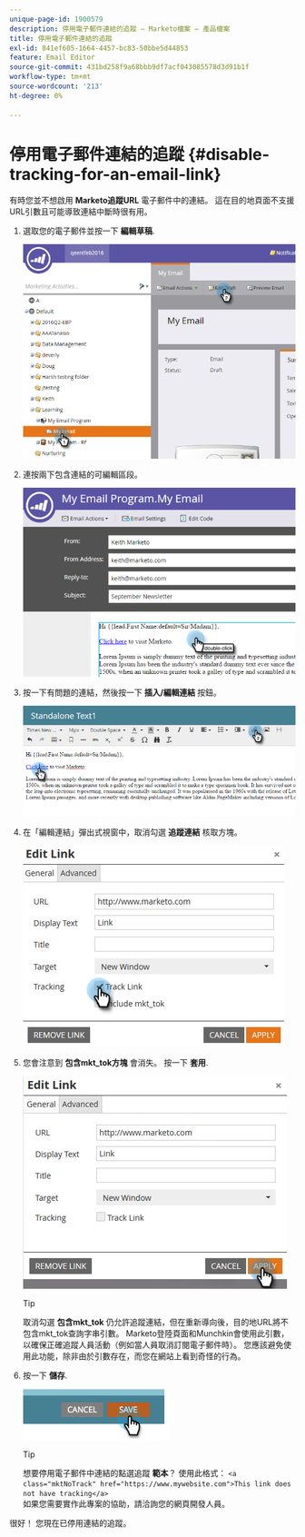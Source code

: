```yaml
---
unique-page-id: 1900579
description: 停用電子郵件連結的追蹤 — Marketo檔案 — 產品檔案
title: 停用電子郵件連結的追蹤
exl-id: 841ef605-1664-4457-bc83-50bbe5d44853
feature: Email Editor
source-git-commit: 431bd258f9a68bbb9df7acf043085578d3d91b1f
workflow-type: tm+mt
source-wordcount: '213'
ht-degree: 0%

---
```


# 停用電子郵件連結的追蹤 {#disable-tracking-for-an-email-link}

有時您並不想啟用 **Marketo追蹤URL** 電子郵件中的連結。 這在目的地頁面不支援URL引數且可能導致連結中斷時很有用。

1. 選取您的電子郵件並按一下 **編輯草稿**.

   ![](assets/one-7.png)

1. 連按兩下包含連結的可編輯區段。

   ![](assets/two-6.png)

1. 按一下有問題的連結，然後按一下 **插入/編輯連結** 按鈕。

   ![](assets/three-6.png)

1. 在「編輯連結」彈出式視窗中，取消勾選 **追蹤連結** 核取方塊。

   ![](assets/four-4.png)

1. 您會注意到 **包含mkt_tok方塊** 會消失。 按一下 **套用**.

   ![](assets/five-3.png)

   >[!TIP]
   >
   >取消勾選 **包含mkt_tok** 仍允許追蹤連結，但在重新導向後，目的地URL將不包含mkt_tok查詢字串引數。 Marketo登陸頁面和Munchkin會使用此引數，以確保正確追蹤人員活動（例如當人員取消訂閱電子郵件時）。 您應該避免使用此功能，除非由於引數存在，而您在網站上看到奇怪的行為。

1. 按一下 **儲存**.

   ![](assets/image2014-9-17-22-3a25-3a20.png)

   >[!TIP]
   >
   >想要停用電子郵件中連結的點選追蹤 **範本**？ 使用此格式：
   >`<a class="mktNoTrack" href="https://www.mywebsite.com">This link does not have tracking</a>`\
   >如果您需要實作此專案的協助，請洽詢您的網頁開發人員。

很好！ 您現在已停用連結的追蹤。
